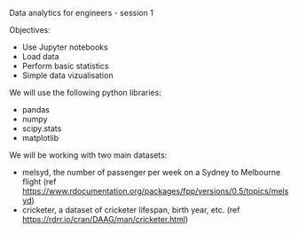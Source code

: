 Data analytics for engineers - session 1

Objectives:

- Use Jupyter notebooks
- Load data
- Perform basic statistics
- Simple data vizualisation

We will use the following python libraries:

- pandas
- numpy
- scipy.stats
- matplotlib

We will be working with two main datasets:

- melsyd, the number of passenger per week on a Sydney to Melbourne flight (ref https://www.rdocumentation.org/packages/fpp/versions/0.5/topics/melsyd)
- cricketer, a dataset of cricketer lifespan, birth year, etc. (ref   https://rdrr.io/cran/DAAG/man/cricketer.html)
